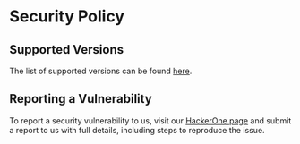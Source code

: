 # Security Policy

## Supported Versions

The list of supported versions can be found
[here](https://goteleport.com/docs/faq/#which-version-of-teleport-is-supported).

## Reporting a Vulnerability

To report a security vulnerability to us, visit our [HackerOne
page](https://hackerone.com/teleport) and submit a report to us with full
details, including steps to reproduce the issue.
